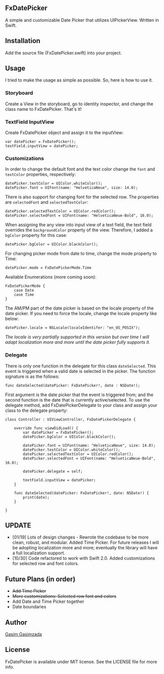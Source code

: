 ## FxDatePicker

A simple and customizable Date Picker that utilizes UIPickerView. Written in Swift.


## Installation

Add the source file (FxDatePicker.swift) into your project.

## Usage

I tried to make the usage as simple as possible. So, here is how to use it.

### Storyboard

Create a View in the storyboard, go to identity inspector, and change the class name to FxDatePicker. That's it!
	
### TextField InputView

Create FxDatePicker object and assign it to the inputView:

	var datePicker = FxDatePicker();
	textField.inputView = datePicker;
	
### Customizations

In order to change the default font and the text color change the `font` and `textColor` properties, respectively:

	datePicker.textColor = UIColor.whiteColor();
	datePicker.font = UIFont(name: "HelveticaNeue", size: 14.0);

There is also support for changing font for the selected row. The properties are `selectedFont` and `selectedTextColor`:

	datePicker.selectedTextColor = UIColor.redColor();
	datePicker.selectedFont = UIFont(name: "HelveticaNeue-Bold", 16.0);
	
When assigning the any view into input view of a text field, the text field overrides the `backgroundColor` property of the view. Therefore, I added a `bgColor` property for this case:

	datePicker.bgColor = UIColor.blackColor();

For changing picker mode from date to time, change the mode property to Time:

	datePicker.mode = FxDatePickerMode.Time

Available Enumerations (more coming soon):
	
	FxDatePickerMode {
		case Date
		case Time
	}
	
The AM/PM part of the date picker is based on the locale property of the date picker. If you need to force the locale, change the locale property like below:

	datePicker.locale = NSLocale(localeIdentifer: "en_US_POSIX");
	
*The locale is very partially supported in this version but over time I will adapt localization more and more until the date picker fully supports it.*

### Delegate

There is only one function in the delegate for this class `dateSelected`. This event is triggered when a valid date is selected in the picker. The function signature is as the follows:

    func dateSelected(datePicker: FxDatePicker!, date : NSDate!);
    
First argument is the date picker that the event is triggered from; and the second function is the date that is currently active/selected. To use the delegate method, add FxDatePickerDelegate to your class and assign your class to the delegate property:

	class Controller : UIViewController, FxDatePickerDelegate {
	
		override func viewDidLoad() {
			var datePicker = FxDatePicker();
			datePicker.bgColor = UIColor.blackColor();

			datePicker.font = UIFont(name: "HelveticaNeue", size: 14.0);
			datePicker.textColor = UIColor.whiteColor();
			datePicker.selectedTextColor = UIColor.redColor();
			datePicker.selectedFont = UIFont(name: "HelveticaNeue-Bold", 16.0);

			datePicker.delegate = self;

			textField.inputView = datePicker;
		}
		
		func dateSelected(datePicker: FxDatePicker!, date: NSDate!) {
			print(date);
		}
		
	}
	
## UPDATE

 - [01/19] Lots of design changes - Rewrote the codebase to be more clean, robust, and modular. Added Time Picker. For future releases I will be adopting localization more and more; eventually the library will have a full localization support.
 - [10/30] Code refactored to work with Swift 2.0. Added customizations for selected row and font colors.

## Future Plans (in order)

- ~~Add Time Picker~~
- ~~More customizations: Selected row font and colors~~
- Add Date and Time Picker together
- Date boundaries

## Author

[Gasim Gasimzada](http://www.gasimzada.me)

## License
FxDatePicker is available under MIT license. See the LICENSE file for more info.

